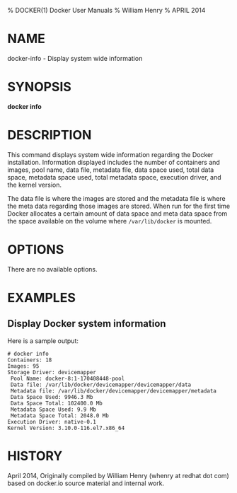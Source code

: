 % DOCKER(1) Docker User Manuals 
% William Henry
% APRIL 2014 
# NAME
docker-info - Display system wide information

# SYNOPSIS
**docker info**

# DESCRIPTION
This command displays system wide information regarding the Docker installation. 
Information displayed includes the number of containers and images, pool name, 
data file, metadata file, data space used, total data space, metadata space used,
 total metadata space, execution driver, and the kernel version.

The data file is where the images are stored and the metadata file is where the 
meta data regarding those images are stored. When run for the first time Docker 
allocates a certain amount of data space and meta data space from the space 
available on the volume where `/var/lib/docker` is mounted.    

# OPTIONS
There are no available options.

# EXAMPLES

## Display Docker system information

Here is a sample output:

    # docker info
    Containers: 18
    Images: 95
    Storage Driver: devicemapper
     Pool Name: docker-8:1-170408448-pool
     Data file: /var/lib/docker/devicemapper/devicemapper/data
     Metadata file: /var/lib/docker/devicemapper/devicemapper/metadata
     Data Space Used: 9946.3 Mb
     Data Space Total: 102400.0 Mb
     Metadata Space Used: 9.9 Mb
     Metadata Space Total: 2048.0 Mb
    Execution Driver: native-0.1
    Kernel Version: 3.10.0-116.el7.x86_64

# HISTORY
April 2014, Originally compiled by William Henry (whenry at redhat dot com) based on docker.io source material and internal work.
